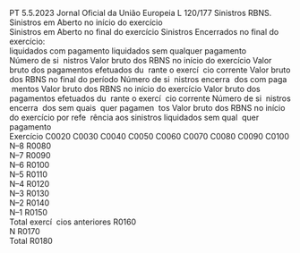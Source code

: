 PT  5.5.2023 Jornal Oficial da União Europeia L 120/177
 Sinistros RBNS. Sinistros em Aberto no início do exercício  
Sinistros em Aberto no final do exercício  Sinistros Encerrados no final do exercício:  
liquidados com pagamento  liquidados sem qualquer pagamento  
Número de si ­
nistros  Valor bruto dos 
RBNS no início 
do exercício  Valor bruto dos 
pagamentos 
efetuados du ­
rante o exercí ­
cio corrente  Valor bruto dos 
RBNS no final 
do período  Número de si ­
nistros encerra ­
dos com paga ­
mentos  Valor bruto dos 
RBNS no início 
do exercício  Valor bruto dos 
pagamentos 
efetuados du ­
rante o exercí ­
cio corrente  Número de si ­
nistros encerra ­
dos sem quais ­
quer pagamen ­
tos  Valor bruto dos 
RBNS no início do 
exercício por refe ­
rência aos sinistros 
liquidados sem qual ­
quer pagamento  
Exercício  C0020  C0030  C0040  C0050  C0060  C0070  C0080  C0090  C0100  
N–8  R0080  
N–7  R0090  
N–6  R0100  
N–5  R0110  
N–4  R0120  
N–3  R0130  
N–2  R0140  
N–1  R0150  
Total exercí ­
cios anteriores  R0160  
N R0170  
Total  R0180